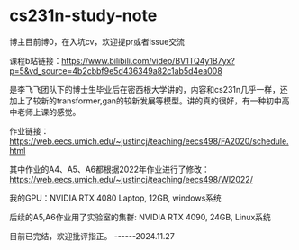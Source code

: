 # cs231n-study-note
博主目前博0，在入坑cv，欢迎提pr或者issue交流

课程b站链接：https://www.bilibili.com/video/BV1TQ4y1B7yx?p=5&vd_source=4b2cbbf9e5d436349a82c1ab5d4ea008

是李飞飞团队下的博士生毕业后在密西根大学讲的，内容和cs231n几乎一样，还加上了较新的transformer,gan的较新发展等模型。讲的真的很好，有一种初中高中老师上课的感觉。

作业链接：https://web.eecs.umich.edu/~justincj/teaching/eecs498/FA2020/schedule.html

其中作业的A4、A5、A6都根据2022年作业进行了修改：https://web.eecs.umich.edu/~justincj/teaching/eecs498/WI2022/

我的GPU：NVIDIA RTX 4080 Laptop, 12GB, windows系统

后续的A5,A6作业用了实验室的集群: NVIDIA RTX 4090, 24GB, Linux系统

目前已完结，欢迎批评指正。 ------2024.11.27